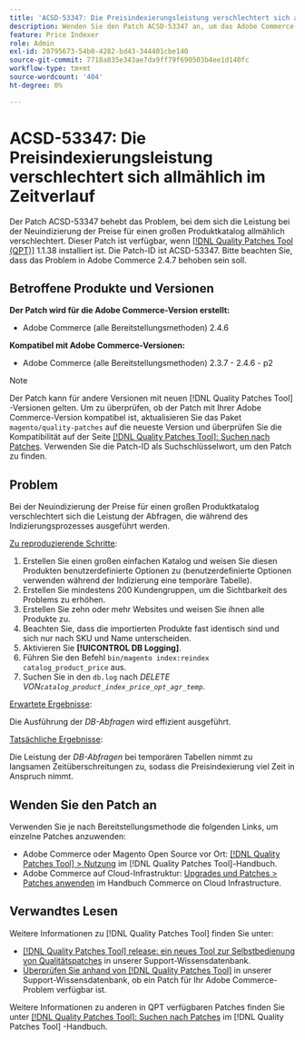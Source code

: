 ```yaml
---
title: 'ACSD-53347: Die Preisindexierungsleistung verschlechtert sich allmählich im Zeitverlauf'
description: Wenden Sie den Patch ACSD-53347 an, um das Adobe Commerce-Problem zu beheben, bei dem sich die Leistung bei der Neuindizierung der Preise für einen großen Produktkatalog allmählich verschlechtert.
feature: Price Indexer
role: Admin
exl-id: 28795673-54b0-4282-bd43-344401cbe140
source-git-commit: 7718a835e343ae7da9ff79f690503b4ee1d140fc
workflow-type: tm+mt
source-wordcount: '404'
ht-degree: 0%

---
```


# ACSD-53347: Die Preisindexierungsleistung verschlechtert sich allmählich im Zeitverlauf

Der Patch ACSD-53347 behebt das Problem, bei dem sich die Leistung bei der Neuindizierung der Preise für einen großen Produktkatalog allmählich verschlechtert. Dieser Patch ist verfügbar, wenn [[!DNL Quality Patches Tool (QPT)]](/help/announcements/adobe-commerce-announcements/magento-quality-patches-released-new-tool-to-self-serve-quality-patches.md) 1.1.38 installiert ist. Die Patch-ID ist ACSD-53347. Bitte beachten Sie, dass das Problem in Adobe Commerce 2.4.7 behoben sein soll.

## Betroffene Produkte und Versionen

**Der Patch wird für die Adobe Commerce-Version erstellt:**

* Adobe Commerce (alle Bereitstellungsmethoden) 2.4.6

**Kompatibel mit Adobe Commerce-Versionen:**

* Adobe Commerce (alle Bereitstellungsmethoden) 2.3.7 - 2.4.6 - p2

>[!NOTE]
>
>Der Patch kann für andere Versionen mit neuen [!DNL Quality Patches Tool] -Versionen gelten. Um zu überprüfen, ob der Patch mit Ihrer Adobe Commerce-Version kompatibel ist, aktualisieren Sie das Paket `magento/quality-patches` auf die neueste Version und überprüfen Sie die Kompatibilität auf der Seite [[!DNL Quality Patches Tool]: Suchen nach Patches](https://experienceleague.adobe.com/tools/commerce-quality-patches/index.html). Verwenden Sie die Patch-ID als Suchschlüsselwort, um den Patch zu finden.

## Problem

Bei der Neuindizierung der Preise für einen großen Produktkatalog verschlechtert sich die Leistung der Abfragen, die während des Indizierungsprozesses ausgeführt werden.

<u>Zu reproduzierende Schritte</u>:

1. Erstellen Sie einen großen einfachen Katalog und weisen Sie diesen Produkten benutzerdefinierte Optionen zu (benutzerdefinierte Optionen verwenden während der Indizierung eine temporäre Tabelle).
1. Erstellen Sie mindestens 200 Kundengruppen, um die Sichtbarkeit des Problems zu erhöhen.
1. Erstellen Sie zehn oder mehr Websites und weisen Sie ihnen alle Produkte zu.
1. Beachten Sie, dass die importierten Produkte fast identisch sind und sich nur nach SKU und Name unterscheiden.
1. Aktivieren Sie **[!UICONTROL DB Logging]**.
1. Führen Sie den Befehl `bin/magento index:reindex catalog_product_price` aus.
1. Suchen Sie in den `db.log` nach *DELETE VON`catalog_product_index_price_opt_agr_temp`*.

<u>Erwartete Ergebnisse</u>:

Die Ausführung der *DB-Abfragen* wird effizient ausgeführt.

<u>Tatsächliche Ergebnisse</u>:

Die Leistung der *DB-Abfragen* bei temporären Tabellen nimmt zu langsamen Zeitüberschreitungen zu, sodass die Preisindexierung viel Zeit in Anspruch nimmt.

## Wenden Sie den Patch an

Verwenden Sie je nach Bereitstellungsmethode die folgenden Links, um einzelne Patches anzuwenden:

* Adobe Commerce oder Magento Open Source vor Ort: [[!DNL Quality Patches Tool] > Nutzung](https://experienceleague.adobe.com/docs/commerce-operations/tools/quality-patches-tool/usage.html) im [!DNL Quality Patches Tool]-Handbuch.
* Adobe Commerce auf Cloud-Infrastruktur: [Upgrades und Patches > Patches anwenden](https://experienceleague.adobe.com/docs/commerce-cloud-service/user-guide/develop/upgrade/apply-patches.html) im Handbuch Commerce on Cloud Infrastructure.

## Verwandtes Lesen

Weitere Informationen zu [!DNL Quality Patches Tool] finden Sie unter:

* [[!DNL Quality Patches Tool] release: ein neues Tool zur Selbstbedienung von Qualitätspatches](/help/announcements/adobe-commerce-announcements/magento-quality-patches-released-new-tool-to-self-serve-quality-patches.md) in unserer Support-Wissensdatenbank.
* [Überprüfen Sie anhand von  [!DNL Quality Patches Tool]](/help/support-tools/patches-available-in-qpt-tool/check-patch-for-magento-issue-with-magento-quality-patches.md) in unserer Support-Wissensdatenbank, ob ein Patch für Ihr Adobe Commerce-Problem verfügbar ist.

Weitere Informationen zu anderen in QPT verfügbaren Patches finden Sie unter [[!DNL Quality Patches Tool]: Suchen nach Patches](https://experienceleague.adobe.com/tools/commerce-quality-patches/index.html) im [!DNL Quality Patches Tool] -Handbuch.

